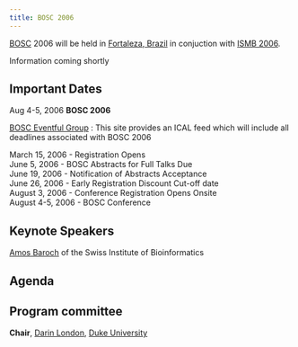 ```yaml
---
title: BOSC 2006
---
```


[BOSC](BOSC "wikilink") 2006 will be held in [Fortaleza,
Brazil](wp:Fortaleza,_Brazil "wikilink") in conjuction with [ISMB
2006](http://ismb2006.cbi.cnptia.embrapa.br/).

Information coming shortly

Important Dates
---------------

Aug 4-5, 2006 **BOSC 2006**

[BOSC Eventful Group](http://eventful.com/groups/G0-001-000014747-0) :
This site provides an ICAL feed which will include all deadlines
associated with BOSC 2006

March 15, 2006 - Registration Opens  
June 5, 2006 - BOSC Abstracts for Full Talks Due  
June 19, 2006 - Notification of Abstracts Acceptance  
June 26, 2006 - Early Registration Discount Cut-off date  
August 3, 2006 - Conference Registration Opens Onsite  
August 4-5, 2006 - BOSC Conference

Keynote Speakers
----------------

[Amos Baroch](http://ca.expasy.org/people/amos.html) of the Swiss
Institute of Bioinformatics

Agenda
------

Program committee
-----------------

**Chair**, [Darin London](mailto:darin.london@duke.edu), [Duke
University](http://www.duke.edu)
